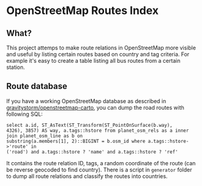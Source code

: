 # OpenStreetMap Routes Index

## What?

This project attemps to make route relations in OpenStreetMap more visible and
useful by listing certain routes based on country and tag criteria. For example
it's easy to create a table listing all bus routes from a certain station.

## Route database

If you have a working OpenStreetMap database as described in
[gravitystorm/openstreetmap-carto](https://github.com/gravitystorm/openstreetmap-carto),
you can dump the road routes with following SQL:

```
select a.id, ST_AsText(ST_Transform(ST_PointOnSurface(b.way),
4326), 3857) AS way, a.tags::hstore from planet_osm_rels as a inner join planet_osm_line as b on
substring(a.members[1], 2)::BIGINT = b.osm_id where a.tags::hstore->'route' in
('road') and a.tags::hstore ? 'name' and a.tags::hstore ? 'ref'
```

It contains the route relation ID, tags, a random coordinate of the route (can
be reverse geocoded to find country). There is a script in `generator` folder to
dump all route relations and classify the routes into countries.
